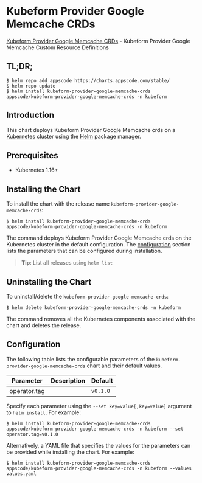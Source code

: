 # Kubeform Provider Google Memcache CRDs

[Kubeform Provider Google Memcache CRDs](https://github.com/kubeform) - Kubeform Provider Google Memcache Custom Resource Definitions

## TL;DR;

```console
$ helm repo add appscode https://charts.appscode.com/stable/
$ helm repo update
$ helm install kubeform-provider-google-memcache-crds appscode/kubeform-provider-google-memcache-crds -n kubeform
```

## Introduction

This chart deploys Kubeform Provider Google Memcache crds on a [Kubernetes](http://kubernetes.io) cluster using the [Helm](https://helm.sh) package manager.

## Prerequisites

- Kubernetes 1.16+

## Installing the Chart

To install the chart with the release name `kubeform-provider-google-memcache-crds`:

```console
$ helm install kubeform-provider-google-memcache-crds appscode/kubeform-provider-google-memcache-crds -n kubeform
```

The command deploys Kubeform Provider Google Memcache crds on the Kubernetes cluster in the default configuration. The [configuration](#configuration) section lists the parameters that can be configured during installation.

> **Tip**: List all releases using `helm list`

## Uninstalling the Chart

To uninstall/delete the `kubeform-provider-google-memcache-crds`:

```console
$ helm delete kubeform-provider-google-memcache-crds -n kubeform
```

The command removes all the Kubernetes components associated with the chart and deletes the release.

## Configuration

The following table lists the configurable parameters of the `kubeform-provider-google-memcache-crds` chart and their default values.

|  Parameter   | Description | Default  |
|--------------|-------------|----------|
| operator.tag |             | `v0.1.0` |


Specify each parameter using the `--set key=value[,key=value]` argument to `helm install`. For example:

```console
$ helm install kubeform-provider-google-memcache-crds appscode/kubeform-provider-google-memcache-crds -n kubeform --set operator.tag=v0.1.0
```

Alternatively, a YAML file that specifies the values for the parameters can be provided while
installing the chart. For example:

```console
$ helm install kubeform-provider-google-memcache-crds appscode/kubeform-provider-google-memcache-crds -n kubeform --values values.yaml
```
